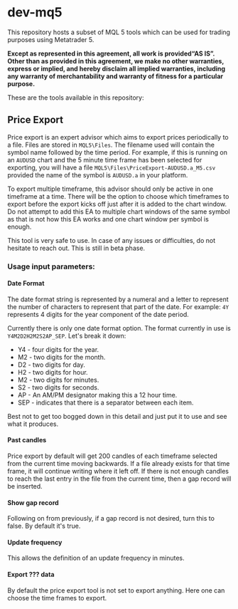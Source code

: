 # dev-mq5
This repository hosts a subset of MQL 5 tools which can be used for trading purposes using Metatrader 5. 

**Except as represented in this agreement, all work is provided ​“AS IS”. Other than as provided in this agreement, we make no other warranties, express or implied, and hereby disclaim all implied warranties, including any warranty of merchantability and warranty of fitness for a particular purpose.**

These are the tools available in this repository:

## Price Export

Price export is an expert advisor which aims to export prices periodically to a file. Files are stored in `MQL5\Files`.
The filename used will contain the symbol name followed by the time period. For example, if this is running on an `AUDUSD` chart and the 5 minute time frame has been selected for exporting, you will have a file `MQL5\Files\PriceExport-AUDUSD.a_M5.csv` provided the name of the symbol is `AUDUSD.a` in your platform.

To export multiple timeframe, this advisor should only be active in one timeframe at a time. There will be the option to choose which timeframes to export before the export kicks off just after it is added to the chart window. Do not attempt to add this EA to multiple chart windows of the same symbol as that is not how this EA works and one chart window per symbol is enough.

This tool is very safe to use. In case of any issues or difficulties, do not hesitate to reach out. This is still in beta phase.

### Usage input parameters:
#### Date Format
The date format string is represented by a numeral and a letter to represent the number of characters to represent that part of the date.
For example: `4Y` represents 4 digits for the year component of the date period.

Currently there is only one date format option. The format currently in use is `Y4M2D2H2M2S2AP_SEP`. Let's break it down:

- Y4 - four digits for the year.
- M2 - two digits for the month.
- D2 - two digits for day.
- H2 - two digits for hour.
- M2 - two digits for minutes.
- S2 - two digits for seconds.
- AP - An AM/PM designator making this a 12 hour time.
- SEP - indicates that there is a separator between each item.

Best not to get too bogged down in this detail and just put it to use and see what it produces.

#### Past candles
Price export by default will get 200 candles of each timeframe selected from the current time moving backwards.
If a file already exists for that time frame, it will continue writing where it left off.
If there is not enough candles to reach the last entry in the file from the current time, then a gap record will be inserted.

#### Show gap record
Following on from previously, if a gap record is not desired, turn this to false. By default it's true.

#### Update frequency
This allows the definition of an update frequency in minutes.

#### Export ??? data
By default the price export tool is not set to export anything. Here one can choose the time frames to export.
